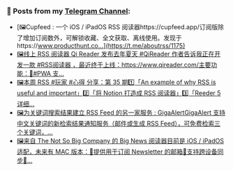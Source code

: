 ### 📰 Posts from my [Telegram Channel](https://t.me/s/aboutrss):
<!-- BLOG-POST-LIST:START -->
- [🖼Cupfeed : 一个 iOS / iPadOS RSS 阅读器https://cupfeed.app/订阅版除了增加订阅数外，可解锁收藏、全文获取、离线使用。发现于https://www.producthunt.co...](https://t.me/aboutrss/1175)
- [🖼线上 RSS 阅读器 Qi Reader 发布去年夏天 #QiReader 作者告诉我正在开发一款 #RSS阅读器 ，最近终于上线：https://www.qireader.com/主要功能：🔸#PWA 支...](https://t.me/aboutrss/1174)
- [🖼本周 RSS #玩家 #心得 分享：第 35 期1️⃣「An example of why RSS is useful and important」2️⃣「将 Notion 打造成 RSS 阅读器」3️⃣「Reeder 5 详细...](https://t.me/aboutrss/1173)
- [🖼为关键词搜索结果建立 RSS Feed 的另一家服务 : GigaAlertGigaAlert 支持中文关键词的新检索结果通知服务（邮件或生成 RSS Feed），可免费检索三个关键词，...](https://t.me/aboutrss/1171)
- [🖼来自 The Not So Big Company 的 Big News 阅读器目前是 iOS / iPadOS 适配，未来有 MAC 版本：🔸提供用于订阅 Newsletter 的邮箱🔸支持跨设备同步🔸...](https://t.me/aboutrss/1170)
<!-- BLOG-POST-LIST:END -->

<!--
**AboutRSS/AboutRSS** is a ✨ _special_ ✨ repository because its `README.md` (this file) appears on your GitHub profile.

Here are some ideas to get you started:

- 🔭 I’m currently working on ...
- 🌱 I’m currently learning ...
- 👯 I’m looking to collaborate on ...
- 🤔 I’m looking for help with ...
- 💬 Ask me about ...
- 📫 How to reach me: ...
- 😄 Pronouns: ...
- ⚡ Fun fact: ...
-->
